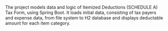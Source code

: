 
The project models data and logic of Itemized Deductions (SCHEDULE A) Tax Form, using Spring Boot.
It loads initial data, consisting of tax payers and expense data, from file system to H2 database and displays deductable amount for each item category.

